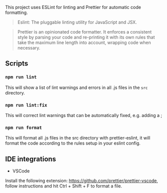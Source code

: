 This project uses ESLint for linting and Prettier for automatic code formatting.

> Eslint: The pluggable linting utility for JavaScript and JSX.

> Prettier is an opinionated code formatter. It enforces a consistent style by parsing your code and re-printing it with its own rules that take the maximum line length into account, wrapping code when necessary.

## Scripts

### `npm run lint`

This will show a list of lint warnings and errors in all .js files in the `src` directory.

### `npm run lint:fix`

This will correct lint warnings that can be automatically fixed, e.g. adding a ;

### `npm run format`

This will format all .js files in the src directory with prettier-eslint, it will format the code according to the rules setup in your eslint config.

## IDE integrations

* VSCode

Install the following extension: https://github.com/prettier/prettier-vscode, follow instructions and hit Ctrl + Shift + F to format a file.
